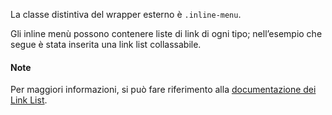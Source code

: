 La classe distintiva del wrapper esterno è `.inline-menu`.

Gli inline menù possono contenere liste di link di ogni tipo; nell’esempio che segue è stata inserita una link list collassabile.



#### Note

Per maggiori informazioni, si può fare riferimento alla [documentazione dei Link List](https://italia.github.io/bootstrap-italia/docs/organizzare-i-contenuti/liste-di-link/).
